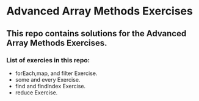 # Advanced Array Methods Exercises

## This repo contains solutions for the Advanced Array Methods Exercises.

### List of exercies in this repo:
* forEach,map, and filter Exercise.
* some and every Exercise.
* find and findIndex Exercise.
* reduce Exercise.
